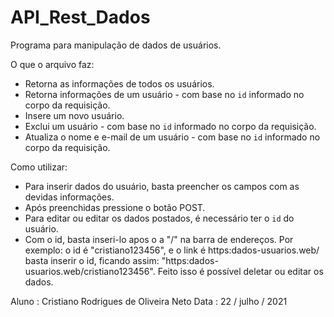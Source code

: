 # API_Rest_Dados
Programa para manipulação de dados de usuários.



O que o arquivo faz: 
- Retorna as informações de todos os usuários.
- Retorna informações de um usuário - com base no `id` informado no corpo da requisição.
- Insere um novo usuário. 
- Exclui um usuário - com base no `id` informado no corpo da requisição.
- Atualiza o nome e e-mail de um usuário - com base no `id` informado no corpo da requisição.

	
Como utilizar: 
- Para inserir dados do usuário, basta preencher os campos com as devidas informações.
- Após preenchidas pressione o botão POST.
- Para editar ou editar os dados postados, é necessário ter o `id` do usuário.
- Com o id, basta inseri-lo apos o a "/" na barra de endereços. Por exemplo: o id é "cristiano123456", e o link é https:dados-usuarios.web/ basta inserir o id, ficando assim: "https:dados-usuarios.web/cristiano123456".  Feito isso é possível deletar ou editar os dados.


Aluno :
	Cristiano Rodrigues de Oliveira Neto
Data :
	22 / julho / 2021

